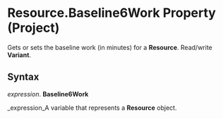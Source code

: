 
# Resource.Baseline6Work Property (Project)

Gets or sets the baseline work (in minutes) for a  **Resource**. Read/write  **Variant**.


## Syntax

 _expression_. **Baseline6Work**

 _expression_A variable that represents a  **Resource** object.

